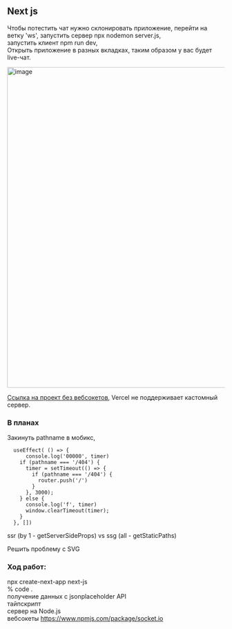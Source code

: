 ## Next js
  
Чтобы потестить чат нужно cклонировать приложение,
перейти на ветку 'ws',
запустить сервер npx nodemon server.js,  
запустить клиент npm run dev,  
Открыть приложение в разных вкладках, таким образом у вас будет live-чат.
  
<img width="743" alt="image" src="https://user-images.githubusercontent.com/63742797/201438254-b591da26-0d9f-46c1-976d-cd64e4e8d028.png">
  

[Ссылка на проект без вебсокетов](https://next-f8ailyqpn-revidovich.vercel.app), Vercel не поддерживает кастомный сервер.   

### В планах  
 
Закинуть pathname в мобикс,
```
  useEffect( () => {
      console.log('00000', timer)
    if (pathname === '/404') {
      timer = setTimeout(() => {
        if (pathname === '/404') {
          router.push('/')
        }
      }, 3000);
    } else {
      console.log('f', timer)
      window.clearTimeout(timer);
    }
  }, [])
```
  
ssr (by 1 - getServerSideProps) vs ssg (all - getStaticPaths)  
  
Решить проблему с SVG  
    
### Ход работ:  

npx create-next-app next-js  
% code .  
получение данных с jsonplaceholder API  
тайпскрипт  
сервер на Node.js  
вебсокеты https://www.npmjs.com/package/socket.io  
